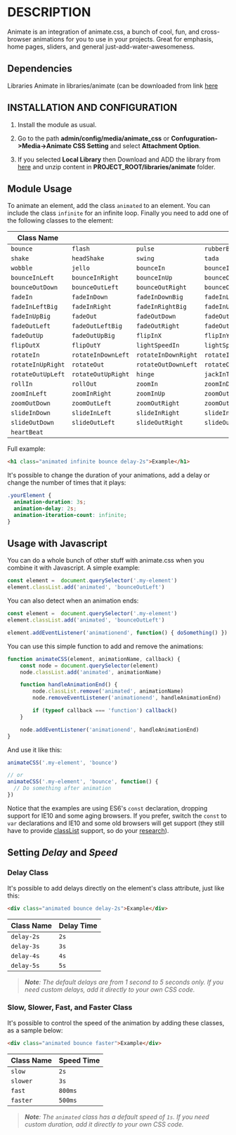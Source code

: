 # DESCRIPTION

Animate is an integration of animate.css, a bunch of cool, fun, and cross-browser animations for you to use in your projects.
Great for emphasis, home pages, sliders, and general just-add-water-awesomeness.

## Dependencies

Libraries
Animate in libraries/animate (can be downloaded from link [here](https://github.com/animate-css/animate.css/archive/refs/tags/3.7.2.zip)

## INSTALLATION AND CONFIGURATION

1. Install the module as usual.

2. Go to the path **admin/config/media/animate_css** or **Confuguration->Media->Animate CSS Setting** and select **Attachment Option**.

3. If you selected **Local Library** then Download and ADD the library from [here](https://github.com/animate-css/animate.css/archive/refs/tags/3.7.2.zip) and unzip content in **PROJECT_ROOT/libraries/animate** folder.

## Module Usage

To animate an element, add the class `animated` to an element. You can include the class `infinite` for an infinite loop. Finally you need to add one of the following classes to the element:

| Class Name        |                    |                     |                      |
| ----------------- | ------------------ | ------------------- | -------------------- |
| `bounce`          | `flash`            | `pulse`             | `rubberBand`         |
| `shake`           | `headShake`        | `swing`             | `tada`               |
| `wobble`          | `jello`            | `bounceIn`          | `bounceInDown`       |
| `bounceInLeft`    | `bounceInRight`    | `bounceInUp`        | `bounceOut`          |
| `bounceOutDown`   | `bounceOutLeft`    | `bounceOutRight`    | `bounceOutUp`        |
| `fadeIn`          | `fadeInDown`       | `fadeInDownBig`     | `fadeInLeft`         |
| `fadeInLeftBig`   | `fadeInRight`      | `fadeInRightBig`    | `fadeInUp`           |
| `fadeInUpBig`     | `fadeOut`          | `fadeOutDown`       | `fadeOutDownBig`     |
| `fadeOutLeft`     | `fadeOutLeftBig`   | `fadeOutRight`      | `fadeOutRightBig`    |
| `fadeOutUp`       | `fadeOutUpBig`     | `flipInX`           | `flipInY`            |
| `flipOutX`        | `flipOutY`         | `lightSpeedIn`      | `lightSpeedOut`      |
| `rotateIn`        | `rotateInDownLeft` | `rotateInDownRight` | `rotateInUpLeft`     |
| `rotateInUpRight` | `rotateOut`        | `rotateOutDownLeft` | `rotateOutDownRight` |
| `rotateOutUpLeft` | `rotateOutUpRight` | `hinge`             | `jackInTheBox`       |
| `rollIn`          | `rollOut`          | `zoomIn`            | `zoomInDown`         |
| `zoomInLeft`      | `zoomInRight`      | `zoomInUp`          | `zoomOut`            |
| `zoomOutDown`     | `zoomOutLeft`      | `zoomOutRight`      | `zoomOutUp`          |
| `slideInDown`     | `slideInLeft`      | `slideInRight`      | `slideInUp`          |
| `slideOutDown`    | `slideOutLeft`     | `slideOutRight`     | `slideOutUp`         |
| `heartBeat`       |

Full example:

```html
<h1 class="animated infinite bounce delay-2s">Example</h1>
```

It's possible to change the duration of your animations, add a delay or change the number of times that it plays:

```css
.yourElement {
  animation-duration: 3s;
  animation-delay: 2s;
  animation-iteration-count: infinite;
}
```

## Usage with Javascript

You can do a whole bunch of other stuff with animate.css when you combine it with Javascript. A simple example:

```javascript
const element =  document.querySelector('.my-element')
element.classList.add('animated', 'bounceOutLeft')
```

You can also detect when an animation ends:

```javascript
const element =  document.querySelector('.my-element')
element.classList.add('animated', 'bounceOutLeft')

element.addEventListener('animationend', function() { doSomething() })
```

You can use this simple function to add and remove the animations:

```javascript
function animateCSS(element, animationName, callback) {
    const node = document.querySelector(element)
    node.classList.add('animated', animationName)

    function handleAnimationEnd() {
        node.classList.remove('animated', animationName)
        node.removeEventListener('animationend', handleAnimationEnd)

        if (typeof callback === 'function') callback()
    }

    node.addEventListener('animationend', handleAnimationEnd)
}
```

And use it like this:

```javascript
animateCSS('.my-element', 'bounce')

// or
animateCSS('.my-element', 'bounce', function() {
  // Do something after animation
})
```

Notice that the examples are using ES6's `const` declaration, dropping support for IE10 and some aging browsers. If you prefer, switch the `const` to `var` declarations and IE10 and some old browsers will get support (they still have to provide [classList](https://developer.mozilla.org/en-US/docs/Web/API/Element/classList) support, so do your [research](https://caniuse.com/#feat=classlist)).

## Setting _Delay_ and _Speed_

### Delay Class

It's possible to add delays directly on the element's class attribute, just like this:

```html
<div class="animated bounce delay-2s">Example</div>
```

| Class Name | Delay Time |
| ---------- | ---------- |
| `delay-2s` | `2s`       |
| `delay-3s` | `3s`       |
| `delay-4s` | `4s`       |
| `delay-5s` | `5s`       |

> _**Note**: The default delays are from 1 second to 5 seconds only. If you need custom delays, add it directly to your own CSS code._

### Slow, Slower, Fast, and Faster Class

It's possible to control the speed of the animation by adding these classes, as a sample below:

```html
<div class="animated bounce faster">Example</div>
```

| Class Name | Speed Time |
| ---------- | ---------- |
| `slow`     | `2s`       |
| `slower`   | `3s`       |
| `fast`     | `800ms`    |
| `faster`   | `500ms`    |

> _**Note**: The `animated` class has a default speed of `1s`. If you need custom duration, add it directly to your own CSS code._

